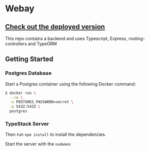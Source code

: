 # Webay
## [Check out the deployed version](https://webay.netlify.com/)
This repo contains a backend and uses Typescript, Express, routing-controllers and TypeORM


## Getting Started

### Postgres Database

Start a Postgres container using the following Docker command:

```bash
$ docker run \
  --rm \
  -e POSTGRES_PASSWORD=secret \
  -p 5432:5432 \
  postgres
```

### TypeStack Server

Then run `npm install` to install the dependencies.

Start the server with the `nodemon`
